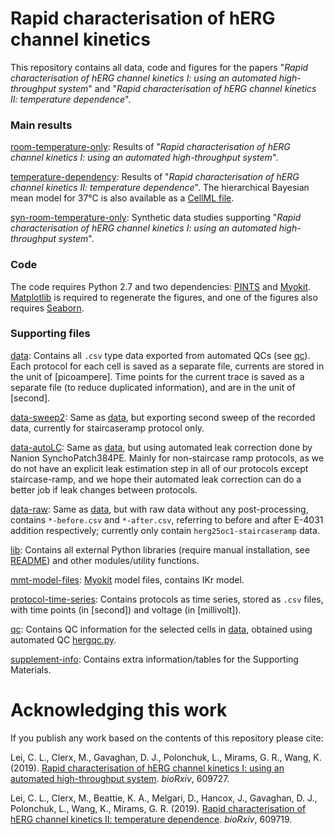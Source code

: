 # Rapid characterisation of hERG channel kinetics

This repository contains all data, code and figures for the papers "*Rapid characterisation of hERG channel kinetics I: using an automated high-throughput system*" and "*Rapid characterisation of hERG channel kinetics II: temperature dependence*".


### Main results

[room-temperature-only](./room-temperature-only): Results of "*Rapid characterisation of hERG channel kinetics I: using an automated high-throughput system*".

[temperature-dependency](./temperature-dependency): Results of "*Rapid characterisation of hERG channel kinetics II: temperature dependence*".
                                                    The hierarchical Bayesian mean model for 37&deg;C is also available as a [CellML file](./lei_2019_37C.cellml).

[syn-room-temperature-only](./syn-room-temperature-only): Synthetic data studies supporting "*Rapid characterisation of hERG channel kinetics I: using an automated high-throughput system*".


### Code

The code requires Python 2.7 and two dependencies: [PINTS](https://github.com/pints-team/pints) and [Myokit](http://myokit.org).
[Matplotlib](https://pypi.org/project/matplotlib/) is required to regenerate the figures, and one of the figures also requires [Seaborn](https://pypi.org/project/seaborn/).


### Supporting files

[data](./data): Contains all `.csv` type data exported from automated QCs (see [qc](./qc)). Each protocol for each cell is saved as a separate file, currents are stored in the unit of [picoampere]. Time points for the current trace is saved as a separate file (to reduce duplicated information), and are in the unit of [second].

[data-sweep2](./data-sweep2): Same as [data](./data), but exporting second sweep of the recorded data, currently for staircaseramp protocol only.

[data-autoLC](./data-autoLC): Same as [data](./data), but using automated leak correction done by Nanion SynchoPatch384PE. Mainly for non-staircase ramp protocols, as we do not have an explicit leak estimation step in all of our protocols except staircase-ramp, and we hope their automated leak correction can do a better job if leak changes between protocols.

[data-raw](./data-raw): Same as [data](./data), but with raw data without any post-processing, contains `*-before.csv` and `*-after.csv`, referring to before and after E-4031 addition respectively; currently only contain `herg25oc1-staircaseramp` data.

[lib](./lib): Contains all external Python libraries (require manual installation, see [README](./lib/README.md)) and other modules/utility functions.

[mmt-model-files](./mmt-model-files): [Myokit](http://myokit.org/) model files, contains IKr model.

[protocol-time-series](./protocol-time-series): Contains protocols as time series, stored as `.csv` files, with time points (in [second]) and voltage (in [millivolt]).

[qc](./qc): Contains QC information for the selected cells in [data](./data), obtained using automated QC [hergqc.py](./lib/hergqc.py).

[supplement-info](./supplement-info): Contains extra information/tables for the Supporting Materials.


# Acknowledging this work

If you publish any work based on the contents of this repository please cite:

Lei, C. L., Clerx, M., Gavaghan, D. J., Polonchuk, L., Mirams, G. R., Wang, K.
(2019).
[Rapid characterisation of hERG channel kinetics I: using an automated high-throughput system](https://doi.org/10.1101/609727).
_bioRxiv_, 609727.

Lei, C. L., Clerx, M., Beattie, K. A., Melgari, D., Hancox, J., Gavaghan, D. J., Polonchuk, L., Wang, K., Mirams, G. R.
(2019).
[Rapid characterisation of hERG channel kinetics II: temperature dependence](https://doi.org/10.1101/609719).
_bioRxiv_, 609719.

